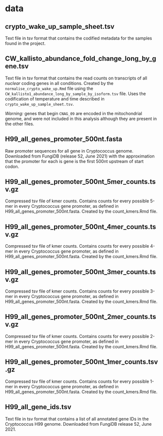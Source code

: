 # data

## crypto_wake_up_sample_sheet.tsv

Text file in tsv format that contains the codified metadata for the samples found in the project.
    
## CW_kallisto_abundance_fold_change_long_by_gene.tsv

Text file in tsv format that contains the read counts on transcripts of all *nuclear* coding genes in all conditions. 
Created by the` normalise_crypto_wake_up.Rmd` file using the `CW_kallisto1_abundance_long_by_sample_by_isoform.tsv` file. 
Uses the codification of temperature and time described in `crypto_wake_up_sample_sheet.tsv`.

*Warning:* genes that begin `CNAG_09` are encoded in the mitochondrial genome, and were not included in this analysis although they are present in the other files.
    
## H99_all_genes_promoter_500nt.fasta
    
Raw promoter sequences for all gene in Cryptococcus genome. 
Downloaded from FungiDB (release 52, June 2021) with the approximation that the promoter for each is gene is the first 500nt upstream of start codon.

## H99_all_genes_promoter_500nt_5mer_counts.tsv.gz

Compressed tsv file of kmer counts. Contains counts for every possible 5-mer in every Cryptococcus gene promoter, as defined in H99_all_genes_promoter_500nt.fasta. Created by the count_kmers.Rmd file.
    
## H99_all_genes_promoter_500nt_4mer_counts.tsv.gz

Compressed tsv file of kmer counts. Contains counts for every possible 4-mer in every Cryptococcus gene promoter, as defined in H99_all_genes_promoter_500nt.fasta. Created by the count_kmers.Rmd file.
    
## H99_all_genes_promoter_500nt_3mer_counts.tsv.gz

Compressed tsv file of kmer counts. Contains counts for every possible 3-mer in every Cryptococcus gene promoter, as defined in H99_all_genes_promoter_500nt.fasta. Created by the count_kmers.Rmd file.
    
## H99_all_genes_promoter_500nt_2mer_counts.tsv.gz

Compressed tsv file of kmer counts. Contains counts for every possible 2-mer in every Cryptococcus gene promoter, as defined in H99_all_genes_promoter_500nt.fasta. Created by the count_kmers.Rmd file.
    
## H99_all_genes_promoter_500nt_1mer_counts.tsv.gz

Compressed tsv file of kmer counts. Contains counts for every possible 1-mer in every Cryptococcus gene promoter, as defined in H99_all_genes_promoter_500nt.fasta. Created by the count_kmers.Rmd file.

## H99_all_gene_ids.tsv
    
Text file in tsv format that contains a list of all annotated gene IDs in the Cryptococcus H99 genome.
Downloaded from FungiDB release 52, June 2021.
